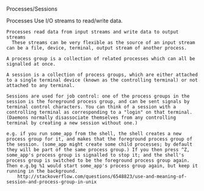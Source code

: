 Processes/Sessions
  
  Processes
    Use I/O streams to read/write data.

    Processes read data from input streams and write data to output streams
      These streams can be very flexible as the source of an input stream can be a file, device, terminal, output stream of another process.

	A process group is a collection of related processes which can all be signalled at once.

	A session is a collection of process groups, which are either attached to a single terminal device (known as the controlling terminal) or not attached to any terminal.

	Sessions are used for job control: one of the process groups in the session is the foreground process group, and can be sent signals by terminal control characters. You can think of a session with a controlling terminal as corresponding to a "login" on that terminal. (Daemons normally disassociate themselves from any controlling terminal by creating a new session without one.)

	e.g. if you run some_app from the shell, the shell creates a new process group for it, and makes that the foreground process group of the session. (some_app might create some child processes; by default they will be part of the same process group.) If you then press ^Z, some_app's process group is signalled to stop it; and the shell's process group is switched to be the foreground process group again. Then e.g.bg %1 would start some_app's process group again, but keep it running in the background.
		http://stackoverflow.com/questions/6548823/use-and-meaning-of-session-and-process-group-in-unix
